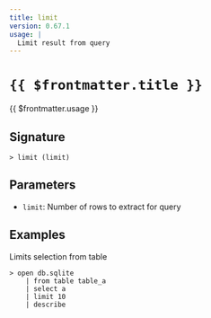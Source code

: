 ```yaml
---
title: limit
version: 0.67.1
usage: |
  Limit result from query
---
```


# <code>{{ $frontmatter.title }}</code>

<div style='white-space: pre-wrap;'>{{ $frontmatter.usage }}</div>

## Signature

```> limit (limit)```

## Parameters

 -  `limit`: Number of rows to extract for query

## Examples

Limits selection from table
```shell
> open db.sqlite
    | from table table_a
    | select a
    | limit 10
    | describe
```
